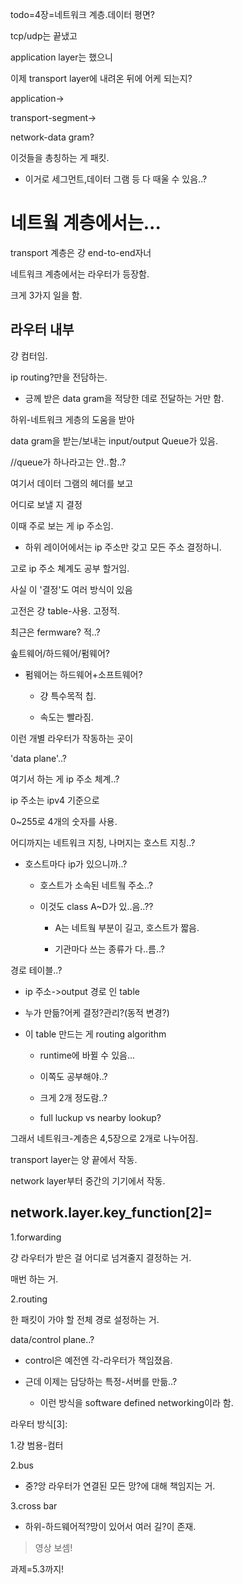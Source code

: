 todo=4장=네트워크 계층.데이터 평면?



tcp/udp는 끝냈고

application layer는 했으니



이제 transport layer에 내려온 뒤에 어케 되는지?



application->

transport-segment->

network-data gram?



이것들을 총칭하는 게 패킷.

- 이거로 세그먼트,데이터 그램 등 다 때울 수 있음..?





# 네트웤 계층에서는...

transport 계층은 걍 end-to-end자너



네트워크 계층에서는 라우터가 등장함.

크게 3가지 일을 함.



## 라우터 내부

걍 컴터임.

ip routing?만을 전담하는.

- 긍께 받은 data gram을 적당한 데로 전달하는 거만 함.



하위-네트워크 게층의 도움을 받아

data gram을 받는/보내는 input/output Queue가 있음.

//queue가 하나라고는 안..함..?

여기서 데이터 그램의 헤더를 보고

어디로 보낼 지 결정

이때 주로 보는 게 ip 주소임.

- 하위 레이어에서는 ip 주소만 갖고 모든 주소 결정하니.



고로 ip 주소 쳬계도 공부 할거임.



사실 이 '결정'도 여러 방식이 있음

고전은 걍 table-사용. 고정적.

최근은 fermware? 적..?

솦트웨어/하드웨어/펌웨어?

- 펌웨어는 하드웨어+소프트웨어?

	- 걍 특수목적 칩.

	- 속도는 빨라짐.



이런 개별 라우터가 작동하는 곳이

'data plane'..?

여기서 하는 게 ip 주소 체계..?



ip 주소는 ipv4 기준으로

0~255로 4개의 숫자를 사용.

어디까지는 네트워크 지칭, 나머지는 호스트 지칭..?

- 호스트마다 ip가 있으니까..?

	- 호스트가 소속된 네트웤 주소..?

	- 이것도 class A~D가 있..음..??

		- A는 네트웤 부분이 길고, 호스트가 짧음.

		- 기관마다 쓰는 종류가 다..름..?



경로 테이블..?

- ip 주소->output 경로 인 table

- 누가 만듦?어케 결정?관리?(동적 변경?)

- 이 table 만드는 게 routing algorithm

	- runtime에 바뀔 수 있음...

	- 이쪽도 공부해야..?

	- 크게 2개 정도람..?

	- full luckup vs nearby lookup?



그래서 네트워크-계층은 4,5장으로 2개로 나누어짐.





transport layer는 양 끝에서 작동.

network layer부터 중간의 기기에서 작동.



## network.layer.key_function[2]=

1.forwarding

걍 라우터가 받은 걸 어디로 넘겨줄지 결정하는 거.

매번 하는 거.

2.routing

한 패킷이 가야 할 전체 경로 설정하는 거.



data/control plane..?

- control은 예전엔 각-라우터가 책임졌음.

- 근데 이제는 담당하는 특정-서버를 만듦..?

	- 이런 방식을 software defined networking이라 함.



라우터 방식[3]:

1.걍 범용-컴터

2.bus

- 중?앙 라우터가 연결된 모든 망?에 대해 책임지는 거.

3.cross bar

- 하위-하드웨어적?망이 있어서 여러 길?이 존재.

>영상 보셈!

과제=5.3까지!
